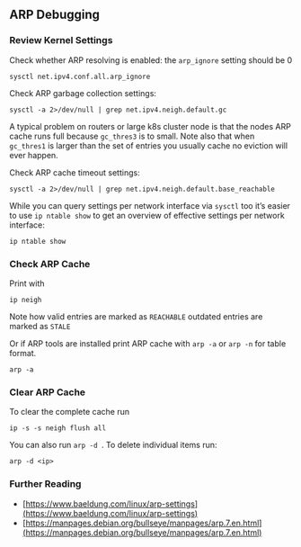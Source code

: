 ## ARP Debugging

### Review Kernel Settings

Check whether ARP resolving is enabled: the `arp_ignore` setting should be 0

    sysctl net.ipv4.conf.all.arp_ignore

Check ARP garbage collection settings:

    sysctl -a 2>/dev/null | grep net.ipv4.neigh.default.gc

A typical problem on routers or large k8s cluster node is that the nodes ARP cache runs full 
because `gc_thres3` is to small. Note also that when `gc_thres1` is larger than the set of 
entries you usually cache no eviction will ever happen. 

Check ARP cache timeout settings:

    sysctl -a 2>/dev/null | grep net.ipv4.neigh.default.base_reachable

While you can query settings per network interface via `sysctl` too it’s easier to use 
`ip ntable show` to get an overview of effective settings per network interface:

    ip ntable show 

### Check ARP Cache

Print with

    ip neigh

Note how valid entries are marked as `REACHABLE` outdated entries are marked as `STALE`

Or if ARP tools are installed print ARP cache with `arp -a` or `arp -n` for table format.

    arp -a

### Clear ARP Cache

To clear the complete cache run

    ip -s -s neigh flush all

You can also run `arp -d `. To delete individual items run:

    arp -d <ip>

### Further Reading

* [https://www.baeldung.com/linux/arp-settings](https://www.baeldung.com/linux/arp-settings)
* [https://manpages.debian.org/bullseye/manpages/arp.7.en.html](https://manpages.debian.org/bullseye/manpages/arp.7.en.html)
